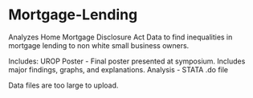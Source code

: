 # Mortgage-Lending
Analyzes Home Mortgage Disclosure Act Data to find inequalities in mortgage lending to non white small business owners.

Includes:
  UROP Poster - Final poster presented at symposium. Includes major findings, graphs, and explanations.
  Analysis - STATA .do file

Data files are too large to upload.
